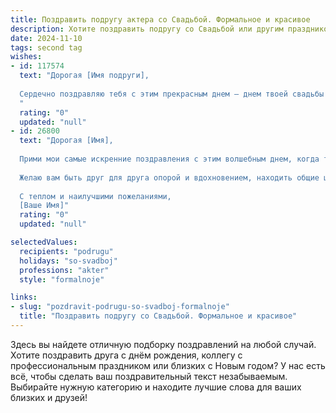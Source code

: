 ```yaml
---
title: Поздравить подругу актера со Свадьбой. Формальное и красивое
description: Хотите поздравить подругу со Свадьбой или другим праздником? Наш ИИ создаст незабываемое поздравление, а вы обязательно выделитесь среди других.  
date: 2024-11-10
tags: second tag
wishes:
- id: 117574
  text: "Дорогая [Имя подруги],
  
  Сердечно поздравляю тебя с этим прекрасным днем – днем твоей свадьбы! Желаю тебе и твоему супругу безграничного счастья, любви, которая с годами будет только крепчать, и взаимопонимания, способного преодолеть любые преграды. Пусть ваша жизнь вместе будет яркой и насыщенной, подобно блестящей сцене, на которой вы, талантливая актриса жизни, будете блистать в роли любящей жены.  Пусть ваш союз будет полон радости, тепла и гармонии.  Счастья вам!
  "
  rating: "0"
  updated: "null"
- id: 26800
  text: "Дорогая [Имя],
  
  Прими мои самые искренние поздравления с этим волшебным днем, когда ты вступаешь в новый этап своей жизни! Как актер, ты умеешь передавать эмоции и создавать яркие образы, и сегодня ты сама становишься главным героем своей сказки. Пусть ваш союз будет таким же прекрасным и гармоничным, как лучшие театральные постановки.
  
  Желаю вам быть друг для друга опорой и вдохновением, находить общие цели и идти к ним рука об руку. Пусть ваша любовь будет как самый яркий свет на сцене, привлекая к вам счастье и удачу.
  
  С теплом и наилучшими пожеланиями,
  [Ваше Имя]"
  rating: "0"
  updated: "null"

selectedValues:
  recipients: "podrugu"
  holidays: "so-svadboj"
  professions: "akter"
  style: "formalnoje"

links:
- slug: "pozdravit-podrugu-so-svadboj-formalnoje"
  title: "Поздравить подругу со Свадьбой. Формальное и красивое"
---
```


Здесь вы найдете отличную подборку поздравлений на любой случай.
Хотите поздравить друга с днём рождения, коллегу с профессиональным праздником или близких с Новым годом? У нас есть всё, чтобы сделать ваш поздравительный текст незабываемым. Выбирайте нужную категорию и находите лучшие слова для ваших близких и друзей!
